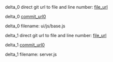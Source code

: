 delta_0 direct git url to file and line number: [file_url](https://www.github.com/vampd/vampd/commit/edc7005b68e3e42f461249f8257ba16664983a79/#diff-8832eceed707e9acd023cc8a42587cb109d860d7272ff10950e3a01bb6f9be94L54)

delta_0 [commit_url0](https://www.github.com/vampd/vampd/commit/edc7005b68e3e42f461249f8257ba16664983a79)

delta_0 filename: ui/js/base.js



delta_1 direct git url to file and line number: [file_url](https://www.github.com/wachunga/omega/commit/0ea594b103c957680b02e5b3d3e6763cf49d2c3a/#diff-a4c65ede64197e1a112899a68bf994485b889c4b143198bac4af53425b38406fL48)

delta_1 [commit_url0](https://www.github.com/wachunga/omega/commit/0ea594b103c957680b02e5b3d3e6763cf49d2c3a)

delta_1 filename: server.js




